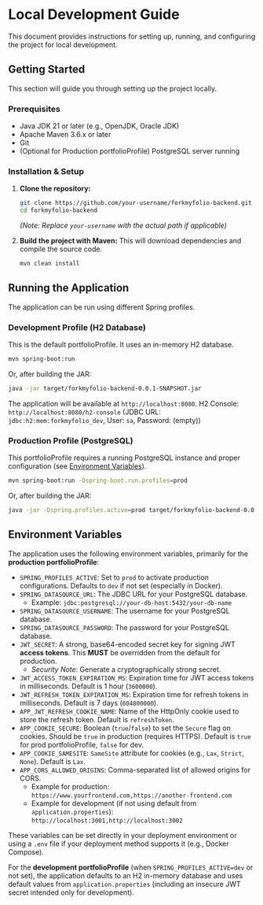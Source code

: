 # Local Development Guide

This document provides instructions for setting up, running, and configuring the project for local development.

## Getting Started

This section will guide you through setting up the project locally.

### Prerequisites

*   Java JDK 21 or later (e.g., OpenJDK, Oracle JDK)
*   Apache Maven 3.6.x or later
*   Git
*   (Optional for Production portfolioProfile) PostgreSQL server running

### Installation & Setup

1.  **Clone the repository:**
    ```bash
    git clone https://github.com/your-username/forkmyfolio-backend.git
    cd forkmyfolio-backend
    ```
    *(Note: Replace `your-username` with the actual path if applicable)*

2.  **Build the project with Maven:**
    This will download dependencies and compile the source code.
    ```bash
    mvn clean install
    ```

## Running the Application

The application can be run using different Spring profiles.

### Development Profile (H2 Database)

This is the default portfolioProfile. It uses an in-memory H2 database.
```bash
mvn spring-boot:run
```
Or, after building the JAR:
```bash
java -jar target/forkmyfolio-backend-0.0.1-SNAPSHOT.jar
```
The application will be available at `http://localhost:8080`.
H2 Console: `http://localhost:8080/h2-console` (JDBC URL: `jdbc:h2:mem:forkmyfolio_dev`, User: `sa`, Password: (empty))

### Production Profile (PostgreSQL)

This portfolioProfile requires a running PostgreSQL instance and proper configuration (see [Environment Variables](#environment-variables)).
```bash
mvn spring-boot:run -Dspring-boot.run.profiles=prod
```
Or, after building the JAR:
```bash
java -jar -Dspring.profiles.active=prod target/forkmyfolio-backend-0.0.1-SNAPSHOT.jar
```

## Environment Variables

The application uses the following environment variables, primarily for the **production portfolioProfile**:

*   `SPRING_PROFILES_ACTIVE`: Set to `prod` to activate production configurations. Defaults to `dev` if not set (especially in Docker).
*   `SPRING_DATASOURCE_URL`: The JDBC URL for your PostgreSQL database.
    *   Example: `jdbc:postgresql://your-db-host:5432/your-db-name`
*   `SPRING_DATASOURCE_USERNAME`: The username for your PostgreSQL database.
*   `SPRING_DATASOURCE_PASSWORD`: The password for your PostgreSQL database.
*   `JWT_SECRET`: A strong, base64-encoded secret key for signing JWT **access tokens**. This **MUST** be overridden from the default for production.
    *   *Security Note*: Generate a cryptographically strong secret.
*   `JWT_ACCESS_TOKEN_EXPIRATION_MS`: Expiration time for JWT access tokens in milliseconds. Default is 1 hour (`3600000`).
*   `JWT_REFRESH_TOKEN_EXPIRATION_MS`: Expiration time for refresh tokens in milliseconds. Default is 7 days (`604800000`).
*   `APP_JWT_REFRESH_COOKIE_NAME`: Name of the HttpOnly cookie used to store the refresh token. Default is `refreshToken`.
*   `APP_COOKIE_SECURE`: Boolean (`true`/`false`) to set the `Secure` flag on cookies. Should be `true` in production (requires HTTPS). Default is `true` for prod portfolioProfile, `false` for dev.
*   `APP_COOKIE_SAMESITE`: `SameSite` attribute for cookies (e.g., `Lax`, `Strict`, `None`). Default is `Lax`.
*   `APP_CORS_ALLOWED_ORIGINS`: Comma-separated list of allowed origins for CORS.
    *   Example for production: `https://www.yourfrontend.com,https://another-frontend.com`
    *   Example for development (if not using default from `application.properties`): `http://localhost:3001,http://localhost:3002`

These variables can be set directly in your deployment environment or using a `.env` file if your deployment method supports it (e.g., Docker Compose).

For the **development portfolioProfile** (when `SPRING_PROFILES_ACTIVE=dev` or not set), the application defaults to an H2 in-memory database and uses default values from `application.properties` (including an insecure JWT secret intended only for development).